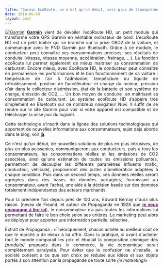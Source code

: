 ```yaml
---
title: "Garmin EcoRoute, ce n'est qu'un début, vers plus de transparence"
date: 2010-06-09
layout: post
---
```


<p style="text-align: justify"><a href="/wp-content/uploads/sites/6/old/6a0120a66d2ad4970b013483a40572970c-pi.jpg" rel="lightbox"><img alt="Garmin" border="0" class="asset asset-image at-xid-6a0120a66d2ad4970b013483a40572970c " src="/wp-content/uploads/sites/6/old/6a0120a66d2ad4970b013483a40572970c-500pi.jpg" title="Garmin" /></a> <strong><a href="http://www.garmin.com/garmin/cms/site/fr/extras/services/ecoroute/" target="_blank">Garmin</a></strong> vient de dévoiler l’ecoRoute HD, un petit module qui transforme votre GPS Garmin en véritable ordinateur de bord. L’ecoRoute HD est un petit boitier qui se branche sur la prise OBD2 de la voiture, et communique avec le PND Garmin par Bluetooth. Grâce à ce module, le conducteur peut connaître ses consommations précises, ses résultats de conduite (vitesse, vitesse moyenne, accélération, freinage, …). La fonction ecoRoute lui permet également de mieux maitriser sa consommation de carburant. Encore mieux, avec EcoRoute HD, le conducteur peut connaître en permanence les performances et le bon fonctionnement de sa voiture : température de l’air à l’admission, température du liquide de refroidissement, position de l’accélérateur et charge du moteur, pression d’air dans le collecteur d’admission, état de la batterie et son système de charge, émission de CO2, … Un bon moyen de conduire  en maitrisant sa consommation de carburant. Le système ecoRoute HD s’appaire très simplement en Bluetooth sur de nombreux navigateur Nüvi. Il suffit de se rendre sur le site Garmin pour voir si votre appareil est compatible et de télécharger la mise jour du logiciel. </p> <p style="text-align: justify">Cette technologie s'inscrit dans la lignée des solutions technologiques qui apportent de nouvelles informations aux consommateurs, sujet déjà abordé dans le blog, voir <strong><a href="/2010/01/quand-viendra-lheure-de-la-connaissance-des-emissions-reelles.html" target="_blank">là</a></strong>. </p> <p style="text-align: justify"> </p>  <!--more-->  <p style="text-align: justify">Ce n'est qu'un début, de nouvelles solutions de plus en plus intrusives, de plus en plus puissantes, communiqueront aux conducteurs, puis à tous les consommateurs, les consommations réelles et les émissions de CO2 associées, ainsi qu'une estimation de toutes les émissions polluantes, permettront de découpler les différents paramètres influents (trafic, conducteur, véhicule), proposeront des pistes d'amélioration adaptées à chaque condition. Puis dans un second temps, ces données réelles seront agrégées dans des bases de données partagées, fournissant au consommateur, avant l'achat, une aide à la décision basée sur des données totalement indépendantes des acteurs marchands.</p> <p style="text-align: justify">Pour la première fois depuis près de 100 ans, Edward Bernay n'aura plus raison. (neveu de Freund, et auteur de Propaganda en 1928 que <strong><a href="http://www.editions-zones.fr/spip.php?article21"><font color="#800080">je vous encourage à lire ici</font></a></strong>), le consommateur n’a pas toutes les informations lui permettant de faire le bon choix selon ses critères. Le marketing peut alors se déployer pour apporter une information partielle, sélective.</p> <p style="text-align: justify">Extrait de Propaganda : «Théoriquement, chacun achète au meilleur coût ce que le marché a de mieux à lui offrir. Dans la pratique, si avant d'acheter tout le monde comparait les prix et étudiait la composition chimique des <em>[produits]</em> proposés dans le commerce, la vie économique serait complètement paralysée. Pour éviter que la confusion ne s'installe, la société consent à ce que son choix se réduise aux idées et aux objets portés à son attention par la propagande de toute sorte <em>(ie marketing)</em>»</p> <p></p> <p><br /> </p>